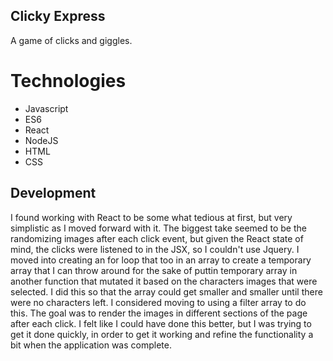 ## Clicky Express

A game of clicks and giggles.

# Technologies
* Javascript
* ES6
* React
* NodeJS
* HTML
* CSS

## Development
I found working with React to be some what tedious at first, but very simplistic as I moved forward with it. The biggest take seemed to be the randomizing images after each click event, but given the React state of mind, the clicks were listened to in the JSX, so I couldn't use Jquery. I moved into creating an for loop that too in an array to create a temporary array that I can throw around for the sake of puttin temporary array in another function that mutated it based on the characters images that were selected. I did this so that the array could get smaller and smaller until there were no characters left. I considered moving to using a filter array to do this. The goal was to render the images in different sections of the page after each click. I felt like I could have done this better, but I was trying to get it done quickly, in order to get it working and refine the functionality a bit when the application was complete.
